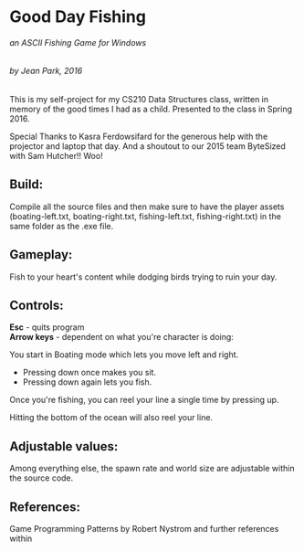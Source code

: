 # Good Day Fishing
###### an ASCII Fishing Game for Windows
###### by Jean Park, 2016

This is my self-project for my CS210 Data Structures class, written in memory of the good times I had as a child.
Presented to the class in Spring 2016.

Special Thanks to Kasra Ferdowsifard for the generous help with the projector and laptop that day.
And a shoutout to our 2015 team ByteSized with Sam Hutcher!! Woo!

## Build:

Compile all the source files and then make sure to have the player assets 
(boating-left.txt, boating-right.txt, fishing-left.txt, fishing-right.txt) 
in the same folder as the .exe file.

## Gameplay:

  Fish to your heart's content while dodging birds trying to ruin your day.
  
## Controls:

  **Esc** - quits program  
  **Arrow keys** - dependent on what you're character is doing:  
  
  
  You start in Boating mode which lets you move left and right.
  + Pressing down once makes you sit.   
  + Pressing down again lets you fish.
  
Once you're fishing, you can reel your line a single time by pressing up.   


Hitting the bottom of the ocean will also reel your line.  


## Adjustable values:  
Among everything else, the spawn rate and world size are adjustable within the source code.


## References:
Game Programming Patterns by Robert Nystrom and further references within



